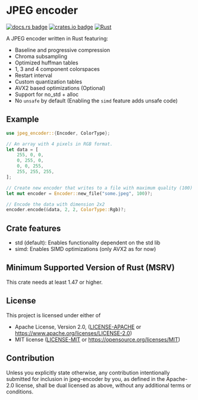 # JPEG encoder

[![docs.rs badge](https://docs.rs/jpeg-encoder/badge.svg)](https://docs.rs/jpeg-encoder/)
[![crates.io badge](https://img.shields.io/crates/v/jpeg-encoder.svg)](https://crates.io/crates/jpeg-encoder/)
[![Rust](https://github.com/vstroebel/jpeg-encoder/actions/workflows/rust.yml/badge.svg)](https://github.com/vstroebel/jpeg-encoder/actions/workflows/rust.yml)

A JPEG encoder written in Rust featuring:

- Baseline and progressive compression
- Chroma subsampling
- Optimized huffman tables
- 1, 3 and 4 component colorspaces
- Restart interval
- Custom quantization tables
- AVX2 based optimizations (Optional)
- Support for no_std + alloc
- No `unsafe` by default (Enabling the `simd` feature adds unsafe code)

## Example
```rust
use jpeg_encoder::{Encoder, ColorType};

// An array with 4 pixels in RGB format.
let data = [
    255, 0, 0,
    0, 255, 0,
    0, 0, 255,
    255, 255, 255,
];

// Create new encoder that writes to a file with maximum quality (100)
let mut encoder = Encoder::new_file("some.jpeg", 100)?;

// Encode the data with dimension 2x2
encoder.encode(&data, 2, 2, ColorType::Rgb)?;
```

## Crate features
- std (default): Enables functionality dependent on the std lib
- simd: Enables SIMD optimizations (only AVX2 as for now)

## Minimum Supported Version of Rust (MSRV)

This crate needs at least 1.47 or higher.

## License

This project is licensed under either of

* Apache License, Version 2.0, ([LICENSE-APACHE](LICENSE-APACHE) or https://www.apache.org/licenses/LICENSE-2.0)
* MIT license ([LICENSE-MIT](LICENSE-MIT) or https://opensource.org/licenses/MIT)

## Contribution

Unless you explicitly state otherwise, any contribution intentionally submitted 
for inclusion in jpeg-encoder by you, as defined in the Apache-2.0 license, 
shall be dual licensed as above, without any additional terms or conditions.
